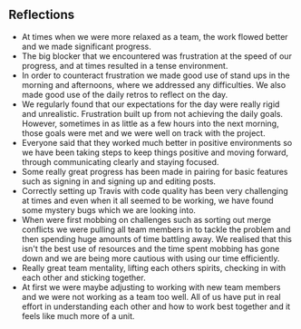 ## Reflections
* At times when we were more relaxed as a team, the work flowed better and we made significant progress.
* The big blocker that we encountered was frustration at the speed of our progress, and at times resulted in a tense environment.
* In order to counteract frustration we made good use of stand ups in the morning and afternoons, where we addressed any difficulties. We also made good use of the daily retros to reflect on the day.
* We regularly found that our expectations for the day were really rigid and unrealistic. Frustration built up from not achieving the daily goals. However, sometimes in as little as a few hours into the next morning, those goals were met and we were well on track with the project.
* Everyone said that they worked much better in positive environments so we have been taking steps to keep things positive and moving forward, through communicating clearly and staying focused.
* Some really great progress has been made in pairing for basic features such as signing in and signing up and editing posts.
* Correctly setting up Travis with code quality has been very challenging at times and even when it all seemed to be working, we have found some mystery bugs which we are looking into.
* When were first mobbing on challenges such as sorting out merge conflicts we were pulling all team members in to tackle the problem and then spending huge amounts of time battling away. We realised that this isn't the best use of resources and the time spent mobbing has gone down and we are being more cautious with using our time efficiently.
* Really great team mentality, lifting each others spirits, checking in with each other and sticking together.
* At first we were maybe adjusting to working with new team members and we were not working as a team too well. All of us have put in real effort in understanding each other and how to work best together and it feels like much more of a unit.
